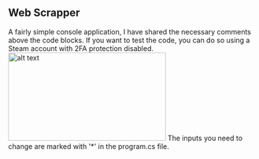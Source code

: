 <!-- ABOUT THE PROJECT -->
## Web Scrapper

A fairly simple console application, I have shared the necessary comments above the code blocks.
If you want to test the code, you can do so using a Steam account with 2FA protection disabled.
<img src="http://url/to/img.png" alt="alt text" width="320" height="180">
The inputs you need to change are marked with '*' in the program.cs file.

